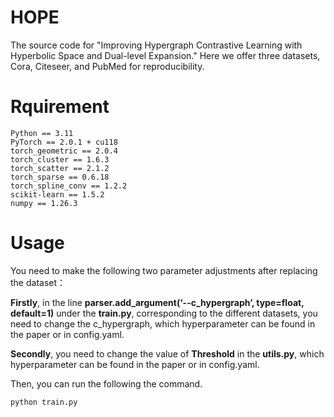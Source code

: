 # HOPE
The source code for "Improving Hypergraph Contrastive Learning with Hyperbolic Space and Dual-level Expansion."
Here we offer three datasets, Cora, Citeseer, and PubMed for reproducibility.
# Rquirement
    Python == 3.11
    PyTorch == 2.0.1 + cu118
    torch_geometric == 2.0.4
    torch_cluster == 1.6.3
    torch_scatter == 2.1.2
    torch_sparse == 0.6.18
    torch_spline_conv == 1.2.2
    scikit-learn == 1.5.2
    numpy == 1.26.3
# Usage
You need to make the following two parameter adjustments after replacing the dataset：

**Firstly**, in the line **parser.add_argument(‘--c_hypergraph’, type=float, default=1)** under the **train.py**, 
corresponding to the different datasets, you need to change the c_hypergraph, which hyperparameter can be found in the paper or in config.yaml.

**Secondly**, you need to change the value of **Threshold** in the **utils.py**, 
which hyperparameter can be found in the paper or in config.yaml.

Then, you can run the following the command.

```
python train.py
```
